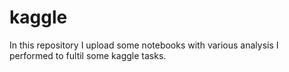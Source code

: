 # kaggle

In this repository I upload some notebooks with various analysis I performed to fultil some kaggle tasks.
